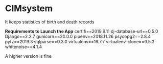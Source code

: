 # CIMsystem
It keeps statistics of birth and death records

**Requirements to Launch the App**
certifi==2019.9.11
dj-database-url==0.5.0
Django==2.2.7
gunicorn==20.0.0
pipenv==2018.11.26
psycopg2==2.8.4
pytz==2019.3
sqlparse==0.3.0
virtualenv==16.7.7
virtualenv-clone==0.5.3
whitenoise==4.1.4 

A higher version is fine
